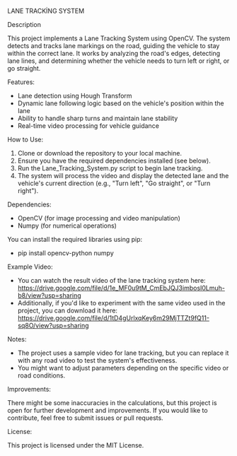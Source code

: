 LANE TRACKİNG SYSTEM

Description

This project implements a Lane Tracking System using OpenCV. The system detects and tracks lane markings on the road, guiding the vehicle to stay within the correct lane. It works by analyzing the road's edges, detecting lane lines, and determining whether the vehicle needs to turn left or right, or go straight.



Features:
- Lane detection using Hough Transform
- Dynamic lane following logic based on the vehicle's position within the lane
- Ability to handle sharp turns and maintain lane stability
- Real-time video processing for vehicle guidance

How to Use:
1. Clone or download the repository to your local machine.
2. Ensure you have the required dependencies installed (see below).
3. Run the Lane_Tracking_System.py script to begin lane tracking.
4. The system will process the video and display the detected lane and the vehicle's current direction (e.g., "Turn left", "Go straight", or "Turn right").

Dependencies:
- OpenCV (for image processing and video manipulation)
- Numpy (for numerical operations)

You can install the required libraries using pip:
- pip install opencv-python numpy

Example Video:
- You can watch the result video of the lane tracking system here: https://drive.google.com/file/d/1e_MF0u9tM_CmEbJQJ3imbosI0Lmuh-b8/view?usp=sharing
- Additionally, if you'd like to experiment with the same video used in the project, you can download it here: https://drive.google.com/file/d/1tD4gUrlxqKey6m29MjTTZt9fQ11-sq8O/view?usp=sharing

Notes:
- The project uses a sample video for lane tracking, but you can replace it with any road video to test the system's effectiveness.
- You might want to adjust parameters depending on the specific video or road conditions.
  

Improvements: 

There might be some inaccuracies in the calculations, but this project is open for further development and improvements. If you would like to contribute, feel free to submit issues or pull requests.


License:

This project is licensed under the MIT License.
